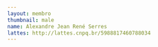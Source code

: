 ```yaml
---
layout: membro
thumbnail: male
name: Alexandre Jean René Serres
lattes: http://lattes.cnpq.br/5988817460788034
---
```


